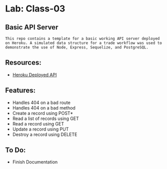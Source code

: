 # Lab: Class-03

## Basic API Server

  ```
  This repo contains a template for a basic working API server deployed on Heroku. A simulated data structure for a trade workflow was used to demonstrate the use of Node, Express, Sequelize, and PostgreSQL.
  ```

## Resources:

* [Heroku Deployed API](https://ben-basic-api-server-app.herokuapp.com)
## Features:

* Handles 404 on a bad route
* Handles 404 on a bad method
* Create a record using POST*
* Read a list of records using GET
* Read a record using GET
* Update a record using PUT
* Destroy a record using DELETE

## To Do:

* Finish Documentation
